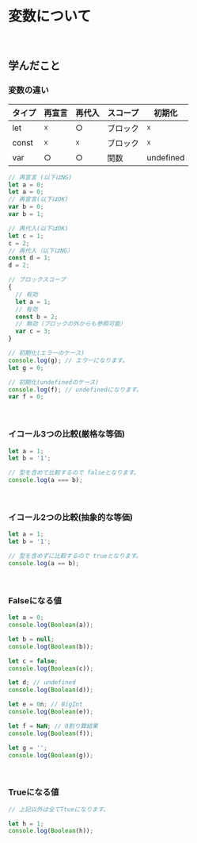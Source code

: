 # 変数について

<!-- START doctoc generated TOC please keep comment here to allow auto update -->
<!-- END doctoc generated TOC please keep comment here to allow auto update -->
<br>


## 学んだこと
### 変数の違い

| タイプ   | 再宣言 | 再代入 | スコープ | 初期化       |
| ----- | --- | --- | ---- | --------- |
| let   | ☓   | ○   | ブロック | ☓         |
| const | ☓   | ☓   | ブロック | ☓         |
| var   | ○   | ○   | 関数   | undefined |

```javascript
// 再宣言 (以下はNG)
let a = 0;
let a = 0;
// 再宣言(以下はOK)
var b = 0;
var b = 1;

// 再代入(以下はOK)
let c = 1;
c = 2;
// 再代入（以下はNG）
const d = 1;
d = 2;

// ブロックスコープ
{
  // 有効
  let a = 1;
  // 有効
  const b = 2;
  // 無効（ブロックの外からも参照可能）
  var c = 3;
}

// 初期化(エラーのケース)
console.log(g); // エラーになります。
let g = 0;

// 初期化(undefinedのケース)
console.log(f); // undefinedになります。
var f = 0;
```
<br>

### イコール3つの比較(厳格な等価)
```javascript
let a = 1;
let b = '1';

// 型を含めて比較するので falseとなります。
console.log(a === b);
```
<br>

### イコール2つの比較(抽象的な等価)
```javascript
let a = 1;
let b = '1';

// 型を含めずに比較するので trueとなります。
console.log(a == b);
```
<br>

### Falseになる値
```javascript
let a = 0;
console.log(Boolean(a));

let b = null;
console.log(Boolean(b));

let c = false;
console.log(Boolean(c));

let d; // undefined
console.log(Boolean(d));

let e = 0n; // BigInt
console.log(Boolean(e));

let f = NaN; // 0割り算結果
console.log(Boolean(f));

let g = '';
console.log(Boolean(g));
```
<br>

### Trueになる値
```javascript
// 上記以外は全てTtueになります。

let h = 1;
console.log(Boolean(h));
```
<br>
